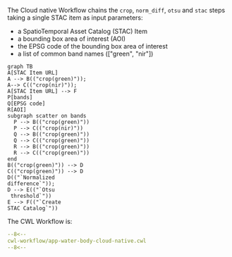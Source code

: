 
The Cloud native Workflow chains the `crop`, `norm_diff`, `otsu` and `stac` steps taking a single STAC item as input parameters:

* a SpatioTemporal Asset Catalog (STAC) Item
* a bounding box area of interest (AOI)
* the EPSG code of the bounding box area of interest
* a list of common band names (["green", "nir"])

``` mermaid
graph TB
A[STAC Item URL]
A --> B(("crop(green)"));
A--> C(("crop(nir)"));
A[STAC Item URL] --> F
P[bands]
Q[EPSG code]
R[AOI]
subgraph scatter on bands
  P --> B(("crop(green)"))
  P --> C(("crop(nir)"))
  Q --> B(("crop(green)"))
  Q --> C(("crop(green)"))
  R --> B(("crop(green)"))
  R --> C(("crop(green)"))
end
B(("crop(green)")) --> D
C(("crop(green)")) --> D
D(("`Normalized 
difference`"));
D --> E(("`Otsu
 threshold`"))
E --> F(("`Create 
STAC Catalog`"))
```

The CWL Workflow is:

```yaml linenums="1" hl_lines="8-71" title="app-water-body-cloud-native.cwl"
--8<--
cwl-workflow/app-water-body-cloud-native.cwl
--8<--
```
